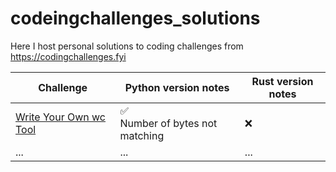 # codeingchallenges_solutions
Here I host personal solutions to coding challenges from https://codingchallenges.fyi


Challenge  | Python version notes | Rust version notes |
---------- | ----------- | -----------
[Write Your Own wc Tool](https://codingchallenges.fyi/challenges/challenge-wc) | :white_check_mark: <br/> Number of bytes not matching | :x:
... | ... | ...